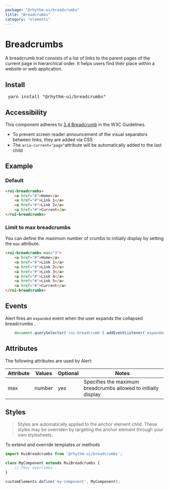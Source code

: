 ```yaml
---
package: "@rhythm-ui/breadcrumbs"
title: "Breadcrumbs"
category: "elements"
---
```


# Breadcrumbs

A breadcrumb trail consists of a list of links to the parent pages of the current page in hierarchical order. It helps users find their place within a website or web application.

## Install
<pre> yarn install "@rhythm-ui/breadcrumbs" </pre>

## Accessibility

This component adheres to [3.4 Breadcrumb](https://www.w3.org/TR/wai-aria-practices/#breadcrumb) in the W3C Guidelines.

- To prevent screen reader announcement of the visual separators between links, they are added via CSS
- The `aria-current="page"`attribute will be automatically added to the last child

## Example
### Default

```html preview
<rui-breadcrumbs>
	<a href="#">Home</a>
	<a href="#">Link 1</a>
	<a href="#">Link 2</a>
	<a href="#">Current</a>
</rui-breadcrumbs>
```

### Limit to max breadcrumbs

You can define the maximum number of crumbs to initially display by setting the `max` attribute.

```html preview
<rui-breadcrumbs max="3">
	<a href="#">Home</a>
	<a href="#">Link 1</a>
	<a href="#">Link 2</a>
	<a href="#">Link 3</a>
	<a href="#">Link 4</a>
	<a href="#">Link 5</a>
	<a href="#">Current</a>
</rui-breadcrumbs>
```

## Events

Alert fires an `expanded` event when the user expands the collapsed breadcrumbs .

```js
    document.querySelector('rui-breadcrumb').addEventListener('expanded', (e) => console.log(e));
```

## Attributes

The following attributes are used by Alert:

| Attribute | Values | Optional | Notes |
| --- | --- | --- | --- |
| max | number | yes | Specifies the maximum breadcrumbs allowed to initially display |


## Styles

> Styles are automatically applied to the anchor element child. These styles may be overriden by targeting the anchor element through your own stylesheets.


To extend and override templates or methods

```js
import RuiBreadcrumbs from '@rhythm-ui/breadcrumbs';

class MyComponent extends RuiBreadcrumbs {
	// Your overrides
}

customElements.define('my-component', MyComponent);
```
